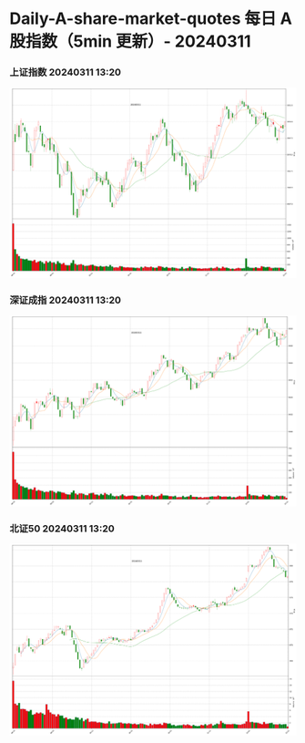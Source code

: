
# Daily-A-share-market-quotes 每日 A 股指数（5min 更新）- 20240311

### 上证指数 20240311 13:20
![](./fig/2024/3/20240311-sh000001.png)

### 深证成指 20240311 13:20
![](./fig/2024/3/20240311-sz399001.png)

### 北证50 20240311 13:20
![](./fig/2024/3/20240311-bj899050.png)
